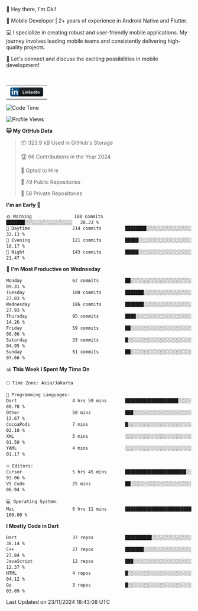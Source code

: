 <p>
 👋 Hey there, I'm Oki!

🚀 Mobile Developer | 2+ years of experience in Android Native and Flutter.

💻 I specialize in creating robust and user-friendly mobile applications. My journey involves leading mobile teams and consistently delivering high-quality projects.

🔗 Let's connect and discuss the exciting possibilities in mobile development!

<br>

<table style="border:none; border-collapse:collapse; cellspacing:0; cellpadding:0">
    <tr>
        <td>
           <a href="https://www.linkedin.com/in/oki-6ba305173/" target="_blank">
              <img src="https://github.com/inisialkey/inisialkey/blob/main/assets/linkedin.svg" alt="LinkedIn" style="vertical-align:top; margin:4px" height=24>
          </a>
        </td>
    </tr>
</table>

<!-- <br>

<!--START_SECTION:waka-->
![Code Time](http://img.shields.io/badge/Code%20Time-855%20hrs%2021%20mins-blue)

![Profile Views](http://img.shields.io/badge/Profile%20Views-0-blue)

**🐱 My GitHub Data** 

> 📦 323.9 kB Used in GitHub's Storage 
 > 
> 🏆 66 Contributions in the Year 2024
 > 
> 💼 Opted to Hire
 > 
> 📜 49 Public Repositories 
 > 
> 🔑 58 Private Repositories 
 > 
**I'm an Early 🐤** 

```text
🌞 Morning                188 commits         ███████░░░░░░░░░░░░░░░░░░   28.23 % 
🌆 Daytime                214 commits         ████████░░░░░░░░░░░░░░░░░   32.13 % 
🌃 Evening                121 commits         █████░░░░░░░░░░░░░░░░░░░░   18.17 % 
🌙 Night                  143 commits         █████░░░░░░░░░░░░░░░░░░░░   21.47 % 
```
📅 **I'm Most Productive on Wednesday** 

```text
Monday                   62 commits          ██░░░░░░░░░░░░░░░░░░░░░░░   09.31 % 
Tuesday                  180 commits         ███████░░░░░░░░░░░░░░░░░░   27.03 % 
Wednesday                186 commits         ███████░░░░░░░░░░░░░░░░░░   27.93 % 
Thursday                 95 commits          ████░░░░░░░░░░░░░░░░░░░░░   14.26 % 
Friday                   59 commits          ██░░░░░░░░░░░░░░░░░░░░░░░   08.86 % 
Saturday                 33 commits          █░░░░░░░░░░░░░░░░░░░░░░░░   04.95 % 
Sunday                   51 commits          ██░░░░░░░░░░░░░░░░░░░░░░░   07.66 % 
```


📊 **This Week I Spent My Time On** 

```text
🕑︎ Time Zone: Asia/Jakarta

💬 Programming Languages: 
Dart                     4 hrs 59 mins       ████████████████████░░░░░   80.78 % 
Other                    50 mins             ███░░░░░░░░░░░░░░░░░░░░░░   13.67 % 
CocoaPods                7 mins              █░░░░░░░░░░░░░░░░░░░░░░░░   02.10 % 
XML                      5 mins              ░░░░░░░░░░░░░░░░░░░░░░░░░   01.50 % 
YAML                     4 mins              ░░░░░░░░░░░░░░░░░░░░░░░░░   01.17 % 

🔥 Editors: 
Cursor                   5 hrs 45 mins       ███████████████████████░░   93.06 % 
VS Code                  25 mins             ██░░░░░░░░░░░░░░░░░░░░░░░   06.94 % 

💻 Operating System: 
Mac                      6 hrs 11 mins       █████████████████████████   100.00 % 
```

**I Mostly Code in Dart** 

```text
Dart                     37 repos            ██████████░░░░░░░░░░░░░░░   38.14 % 
C++                      27 repos            ███████░░░░░░░░░░░░░░░░░░   27.84 % 
JavaScript               12 repos            ███░░░░░░░░░░░░░░░░░░░░░░   12.37 % 
HTML                     4 repos             █░░░░░░░░░░░░░░░░░░░░░░░░   04.12 % 
Go                       3 repos             █░░░░░░░░░░░░░░░░░░░░░░░░   03.09 % 
```




 Last Updated on 23/11/2024 18:43:08 UTC
<!--END_SECTION:waka-->